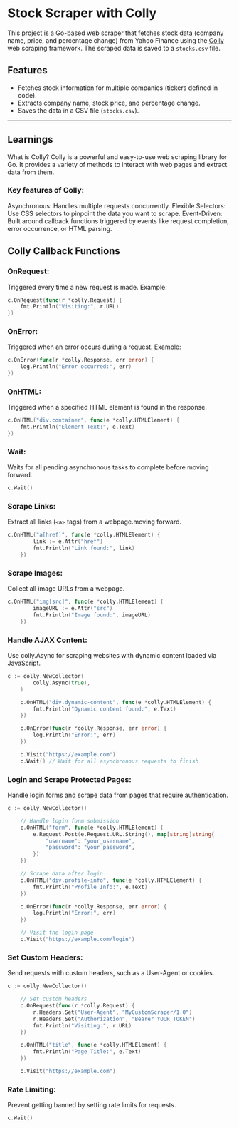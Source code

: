 # Stock Scraper with Colly

This project is a Go-based web scraper that fetches stock data (company name, price, and percentage change) from Yahoo Finance using the [Colly](https://github.com/gocolly/colly) web scraping framework. The scraped data is saved to a `stocks.csv` file.

## Features
- Fetches stock information for multiple companies (tickers defined in code).
- Extracts company name, stock price, and percentage change.
- Saves the data in a CSV file (`stocks.csv`).

---

## Learnings
What is Colly?
Colly is a powerful and easy-to-use web scraping library for Go. It provides a variety of methods to interact with web pages and extract data from them.

### Key features of Colly:

Asynchronous: Handles multiple requests concurrently.
Flexible Selectors: Use CSS selectors to pinpoint the data you want to scrape.
Event-Driven: Built around callback functions triggered by events like request completion, error occurrence, or HTML parsing.

## Colly Callback Functions

### OnRequest:
Triggered every time a new request is made.
Example:
```go
c.OnRequest(func(r *colly.Request) {
    fmt.Println("Visiting:", r.URL)
})
```

### OnError:
Triggered when an error occurs during a request.
Example:
```go
c.OnError(func(r *colly.Response, err error) {
    log.Println("Error occurred:", err)
})
```

### OnHTML:
Triggered when a specified HTML element is found in the response.
```go
c.OnHTML("div.container", func(e *colly.HTMLElement) {
    fmt.Println("Element Text:", e.Text)
})
```

### Wait:
Waits for all pending asynchronous tasks to complete before moving forward.
```go
c.Wait()
```

### Scrape Links:
Extract all links (`<a>` tags) from a webpage.moving forward.
```go
c.OnHTML("a[href]", func(e *colly.HTMLElement) {
		link := e.Attr("href")
		fmt.Println("Link found:", link)
	})
```

### Scrape Images:
Collect all image URLs from a webpage.
```go
c.OnHTML("img[src]", func(e *colly.HTMLElement) {
		imageURL := e.Attr("src")
		fmt.Println("Image found:", imageURL)
	})
```

### Handle AJAX Content:
Use colly.Async for scraping websites with dynamic content loaded via JavaScript.
```go
c := colly.NewCollector(
		colly.Async(true),
	)

	c.OnHTML("div.dynamic-content", func(e *colly.HTMLElement) {
		fmt.Println("Dynamic content found:", e.Text)
	})

	c.OnError(func(r *colly.Response, err error) {
		log.Println("Error:", err)
	})

	c.Visit("https://example.com")
	c.Wait() // Wait for all asynchronous requests to finish
```

###  Login and Scrape Protected Pages:
Handle login forms and scrape data from pages that require authentication.
```go
c := colly.NewCollector()

	// Handle login form submission
	c.OnHTML("form", func(e *colly.HTMLElement) {
		e.Request.Post(e.Request.URL.String(), map[string]string{
			"username": "your_username",
			"password": "your_password",
		})
	})

	// Scrape data after login
	c.OnHTML("div.profile-info", func(e *colly.HTMLElement) {
		fmt.Println("Profile Info:", e.Text)
	})

	c.OnError(func(r *colly.Response, err error) {
		log.Println("Error:", err)
	})

	// Visit the login page
	c.Visit("https://example.com/login")
```

### Set Custom Headers:
Send requests with custom headers, such as a User-Agent or cookies.
```go
c := colly.NewCollector()

	// Set custom headers
	c.OnRequest(func(r *colly.Request) {
		r.Headers.Set("User-Agent", "MyCustomScraper/1.0")
		r.Headers.Set("Authorization", "Bearer YOUR_TOKEN")
		fmt.Println("Visiting:", r.URL)
	})

	c.OnHTML("title", func(e *colly.HTMLElement) {
		fmt.Println("Page Title:", e.Text)
	})

	c.Visit("https://example.com")
```

### Rate Limiting:
Prevent getting banned by setting rate limits for requests.
```go
c.Wait()
```

